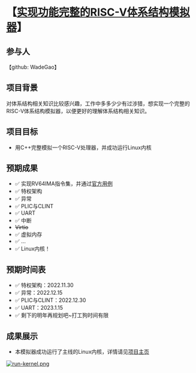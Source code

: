 # 【[实现功能完整的RISC-V体系结构模拟器](https://github.com/WadeGao/rv64_emulator)】

## 参与人

【github: WadeGao】

## 项目背景

对体系结构相关知识比较感兴趣，工作中多多少少有过涉猎，想实现一个完整的RISC-V体系结构模拟器，以便更好的理解体系结构相关知识。

## 项目目标

- 用C++完整模拟一个RISC-V处理器，并成功运行Linux内核


## 预期成果

* ✅ 实现RV64IMA指令集，并通过[官方用例](github.com:riscv-software-src/riscv-tests)
* ✅ 特权架构
* ✅ 异常
* ✅ PLIC与CLINT
* ✅ UART
* ✅ 中断
* ~~Virtio~~
* ✅ 虚拟内存
* ✅ ...
* ✅ Linux内核！


## 预期时间表
* ✅ 特权架构：2022.11.30
* ✅ 异常：2022.12.15
* ✅ PLIC与CLINT：2022.12.30
* ✅ UART：2023.1.15
* ✅ 剩下的明年再规划吧~打工狗时间有限

## 成果展示

* 本模拟器成功运行了主线的Linux内核，详情请见[项目主页](https://github.com/WadeGao/rv64_emulator)

[![run-kernel.png](https://i.postimg.cc/xjtcDGPG/run-kernel.png)](https://postimg.cc/RqJMwHyq)